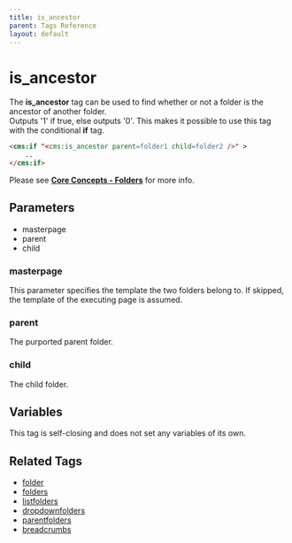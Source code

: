 ```yaml
---
title: is_ancestor
parent: Tags Reference
layout: default
---
```


# is_ancestor

The **is_ancestor** tag can be used to find whether or not a folder is the ancestor of another folder.<br/>
Outputs '1' if true, else outputs '0'. This makes it possible to use this tag with the conditional **if** tag.

```html
<cms:if "<cms:is_ancestor parent=folder1 child=folder2 />" >
    ..
</cms:if>
```

Please see [**Core Concepts - Folders**](../concepts/using-folders.html#parents-and-children) for more info.

## Parameters

* masterpage
* parent
* child

### masterpage

This parameter specifies the template the two folders belong to. If skipped, the template of the executing page is assumed.

### parent

The purported parent folder.

### child

The child folder.

## Variables

This tag is self-closing and does not set any variables of its own.

## Related Tags

* [folder](./folder.html)
* [folders](./folders.html)
* [listfolders](./listfolders.html)
* [dropdownfolders](./dropdownfolders.html)
* [parentfolders](./parentfolders.html)
* [breadcrumbs](./breadcrumbs.html)
